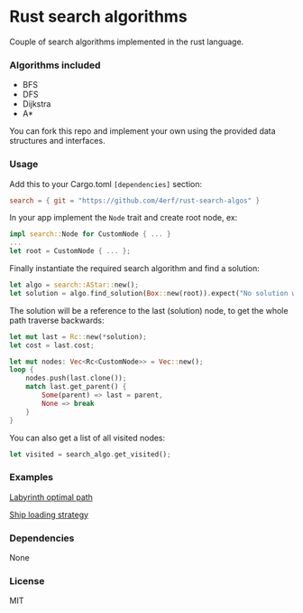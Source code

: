 # Rust search algorithms
Couple of search algorithms implemented in the rust language.

### Algorithms included
- BFS
- DFS
- Dijkstra
- A*

You can fork this repo and implement your own using the provided data structures and interfaces.

### Usage
Add this to your Cargo.toml `[dependencies]` section:
```toml
search = { git = "https://github.com/4erf/rust-search-algos" }
```

In your app implement the `Node` trait and create root node, ex:
```rust
impl search::Node for CustomNode { ... }
...
let root = CustomNode { ... };
```

Finally instantiate the required search algorithm and find a solution:
```rust
let algo = search::AStar::new();
let solution = algo.find_solution(Box::new(root)).expect("No solution was found");
```

The solution will be a reference to the last (solution) node, to get the whole path traverse backwards:
```rust
let mut last = Rc::new(*solution);
let cost = last.cost;

let mut nodes: Vec<Rc<CustomNode>> = Vec::new();
loop {
    nodes.push(last.clone());
    match last.get_parent() {
        Some(parent) => last = parent,
        None => break
    }
}
```

You can also get a list of all visited nodes:
```rust
let visited = search_algo.get_visited();
```

### Examples
[Labyrinth optimal path](examples/labyrinth)

[Ship loading strategy](examples/ship_loader)

### Dependencies
None

### License
MIT